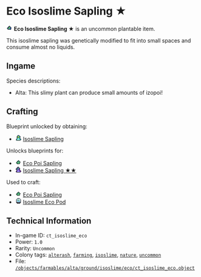 # Eco Isoslime Sapling ★

<img src="https://raw.githubusercontent.com/Ceterai/Enternia/main/objects/farmables/alta/ground/isoslime/eco/icon.png" alt="Eco Isoslime Sapling ★ icon" loading="lazy" height="16px" width="auto" /> **Eco Isoslime Sapling ★** is an uncommon plantable item.

This isoslime sapling was genetically modified to fit into small spaces and consume almost no liquids.

## Ingame

Species descriptions:

- Alta: This slimy plant can produce small amounts of izopoi!

## Crafting

Blueprint unlocked by obtaining:

- <img src="https://raw.githubusercontent.com/Ceterai/Enternia/main/objects/farmables/alta/ground/isoslime/sapling/icon.png" alt="Isoslime Sapling icon" loading="lazy" height="16px" width="auto" /> [Isoslime Sapling](https://ceterai.github.io/MyEnternia/Wiki/IsoslimeSapling)

Unlocks blueprints for:

- <img src="https://raw.githubusercontent.com/Ceterai/Enternia/main/objects/farmables/alta/ground/isoslime/eco_green/icon.png" alt="Eco Poi Sapling icon" loading="lazy" height="16px" width="auto" /> [Eco Poi Sapling](https://ceterai.github.io/MyEnternia/Wiki/EcoPoiSapling)
- <img src="https://raw.githubusercontent.com/Ceterai/Enternia/main/objects/farmables/alta/ground/isoslime/boosted/icon.png" alt="Isoslime Sapling ★★ icon" loading="lazy" height="16px" width="auto" /> [Isoslime Sapling ★★](https://ceterai.github.io/MyEnternia/Wiki/IsoslimeSapling)

Used to craft:

- <img src="https://raw.githubusercontent.com/Ceterai/Enternia/main/objects/farmables/alta/ground/isoslime/eco_green/icon.png" alt="Eco Poi Sapling icon" loading="lazy" height="16px" width="auto" /> [Eco Poi Sapling](https://ceterai.github.io/MyEnternia/Wiki/EcoPoiSapling)
- <img src="https://raw.githubusercontent.com/Ceterai/Enternia/main/objects/farmables/alta/ground/isoslime/pod/icon.png" alt="Isoslime Eco Pod icon" loading="lazy" height="16px" width="auto" /> [Isoslime Eco Pod](https://ceterai.github.io/MyEnternia/Wiki/IsoslimeEcoPod)

## Technical Information

- In-game ID: `ct_isoslime_eco`
- Power: `1.0`
- Rarity: `Uncommon`
- Colony tags: [`alterash`](https://ceterai.github.io/MyEnternia/Wiki/Tags/Alterash), [`farming`](https://ceterai.github.io/MyEnternia/Wiki/Tags/Farming), [`isoslime`](https://ceterai.github.io/MyEnternia/Wiki/Tags/Isoslime), [`nature`](https://ceterai.github.io/MyEnternia/Wiki/Tags/Nature), [`uncommon`](https://ceterai.github.io/MyEnternia/Wiki/Tags/Uncommon)
- File: [`/objects/farmables/alta/ground/isoslime/eco/ct_isoslime_eco.object`](https://github.com/Ceterai/Enternia/blob/main/objects/farmables/alta/ground/isoslime/eco/ct_isoslime_eco.object)

